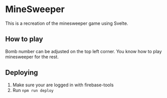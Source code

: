 # MineSweeper

This is a recreation of the minesweeper game using Svelte.

## How to play

Bomb number can be adjusted on the top left corner. You know how to play minesweeper for the rest.

## Deploying

1. Make sure your are logged in with firebase-tools
2. Run `npm run deploy`
